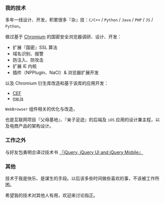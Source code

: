 ### 我的技术

多年一线设计、开发，积累很多『杂』技：`C/C++` / `Python` / `Java` / `PHP` / `JS` / `Python`。

做过基于 [Chromium](https://www.chromium.org/) 的国密安全浏览器调研、设计、开发：

* 扩展『国密』SSL 算法
* 域名识别、报警
* 防注入、防攻击
* 扩展 IE 内核
* 插件（NPPlugin、NaCl）& 浏览器扩展开发

以及 Chromium 衍生库改造和基于该库的应用开发：

* [CEF](https://bitbucket.org/chromiumembedded/cef)
* [nw.js](https://nwjs.io/)

`WebBrowser` 组件相关的优化与改造，

也是互联网项目『父母基地』、『亲子足迹』的后端及 `iOS` 应用的设计兼主程，以及电商产品的架构设计。

### 工作之外

与好友包勇明合译过技术书 [『jQuery, jQuery UI and jQuery Mobile』](https://www.amazon.cn/jQuery-jQuery-UI%E5%8F%8AjQuery-Mobile%E6%8A%80%E5%B7%A7%E4%B8%8E%E7%A4%BA%E4%BE%8B-%E6%89%AC/dp/B00EH8DFNA/ref=sr_1_1?ie=UTF8&qid=1510991996&sr=8-1&keywords=%E7%A8%8B%E5%AD%A6%E5%BD%AC&dpID=51i%252BosJVvKL&preST=_SX258_BO1,204,203,200_QL70_&dpSrc=srch)

### 其他

技术于我是快乐、是谋生的手段。以后该多些时间做些喜欢的事，不该被工作所困。

希望我的技术对其他人有用，欢迎来讨论指正。


